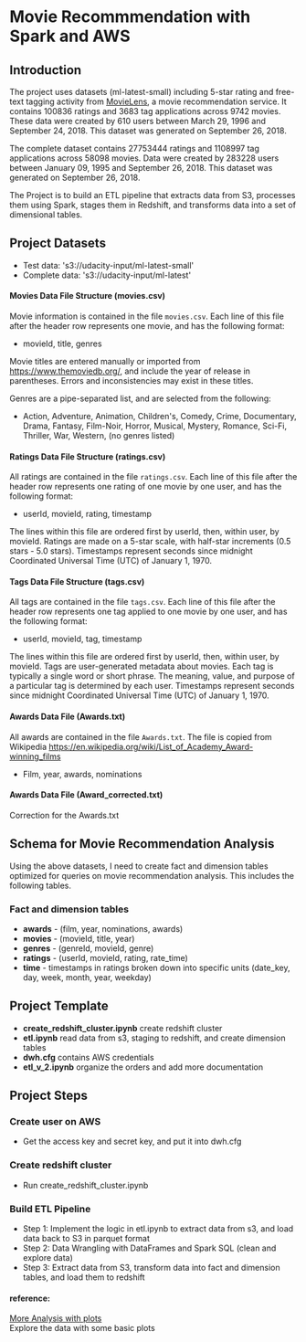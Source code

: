 # Movie Recommmendation with Spark and AWS
## Introduction

The project uses datasets (ml-latest-small) including 5-star rating and free-text tagging activity from [MovieLens](https://grouplens.org/datasets/movielens/latest/), a movie recommendation service. It contains 100836 ratings and 3683 tag applications across 9742 movies. These data were created by 610 users between March 29, 1996 and September 24, 2018. This dataset was generated on September 26, 2018.

The complete dataset contains 27753444 ratings and 1108997 tag applications across 58098 movies. Data were created by 283228 users between January 09, 1995 and September 26, 2018. This dataset was generated on September 26, 2018.

The Project is to build an ETL pipeline that extracts data from S3, processes them using Spark, stages them in Redshift, and transforms data into a set of dimensional tables.


## Project Datasets 
* Test data: 's3://udacity-input/ml-latest-small'  
* Complete data: 's3://udacity-input/ml-latest'  


#### Movies Data File Structure (movies.csv)  

Movie information is contained in the file `movies.csv`. Each line of this file after the header row represents one movie, and has the following format:

* movieId, title, genres

Movie titles are entered manually or imported from <https://www.themoviedb.org/>, and include the year of release in parentheses. Errors and inconsistencies may exist in these titles.

Genres are a pipe-separated list, and are selected from the following:

* Action, Adventure, Animation, Children's, Comedy, Crime, Documentary, Drama, Fantasy, Film-Noir, Horror, Musical, Mystery, Romance, Sci-Fi, Thriller, War, Western, (no genres listed)


#### Ratings Data File Structure (ratings.csv)  

All ratings are contained in the file `ratings.csv`. Each line of this file after the header row represents one rating of one movie by one user, and has the following format:

* userId, movieId, rating, timestamp

The lines within this file are ordered first by userId, then, within user, by movieId. Ratings are made on a 5-star scale, with half-star increments (0.5 stars - 5.0 stars). Timestamps represent seconds since midnight Coordinated Universal Time (UTC) of January 1, 1970.


#### Tags Data File Structure (tags.csv)  

All tags are contained in the file `tags.csv`. Each line of this file after the header row represents one tag applied to one movie by one user, and has the following format:

* userId, movieId, tag, timestamp

The lines within this file are ordered first by userId, then, within user, by movieId. Tags are user-generated metadata about movies. Each tag is typically a single word or short phrase. The meaning, value, and purpose of a particular tag is determined by each user. Timestamps represent seconds since midnight Coordinated Universal Time (UTC) of January 1, 1970.


#### Awards Data File (Awards.txt)

All awards are contained in the file `Awards.txt`. The file is copied from Wikipedia <https://en.wikipedia.org/wiki/List_of_Academy_Award-winning_films>

* Film, year, awards, nominations

#### Awards Data File (Award_corrected.txt)

Correction for the Awards.txt  


## Schema for Movie Recommendation Analysis
Using the above datasets, I need to create fact and dimension tables optimized for queries on movie recommendation analysis. This includes the following tables.


### Fact and dimension tables
* **awards** - (film, year, nominations, awards)
* **movies** - (movieId, title, year)   
* **genres** - (genreId, movieId, genre)  
* **ratings** - (userId, movieId, rating, rate_time)  
* **time** - timestamps in ratings broken down into specific units (date_key, day, week, month, year, weekday)


## Project Template
* **create_redshift_cluster.ipynb** create redshift cluster
* **etl.ipynb** read data from s3, staging to redshift, and create dimension tables
* **dwh.cfg** contains AWS credentials       
* **etl_v_2.ipynb** organize the orders and add more documentation

## Project Steps
### Create user on AWS
* Get the access key and secret key, and put it into dwh.cfg


### Create redshift cluster
* Run create_redshift_cluster.ipynb


### Build ETL Pipeline
* Step 1: Implement the logic in etl.ipynb to extract data from s3, and load data back to S3 in parquet format 
* Step 2: Data Wrangling with DataFrames and Spark SQL (clean and explore data)
* Step 3: Extract data from S3, transform data into fact and dimension tables, and load them to redshift

#### reference: 
[More Analysis with plots](https://www.kaggle.com/cesarcf1977/movielens-data-analysis-beginner-s-first?select=tag.csv)  
Explore the data with some basic plots  




